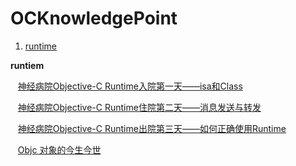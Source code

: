 # OCKnowledgePoint

1. [runtime](#runtime-link)




<a name='runtieme-link'></a>**runtiem** 							

    [神经病院Objective-C Runtime入院第一天——isa和Class](http://www.jianshu.com/p/9d649ce6d0b8)   	

    [神经病院Objective-C Runtime住院第二天——消息发送与转发](http://www.jianshu.com/p/4d619b097e20)  				

    [神经病院Objective-C Runtime出院第三天——如何正确使用Runtime](http://www.jianshu.com/p/db6dc23834e3)  	
	
    [Objc 对象的今生今世](http://www.jianshu.com/p/f725d2828a2f)  			
